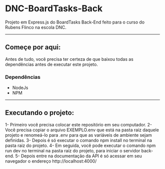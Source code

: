 # DNC-BoardTasks-Back

Projeto em Express.js do BoardTasks Back-End feito para o curso do Rubens Flinco na escola DNC.

------------------------------------------------------------------------------------------------------------
## Começe por aqui:
Antes de tudo, você precisa ter certeza de que baixou todas as dependências antes de executar este projeto.

### Dependências
- NodeJs
- NPM

-------------------------------------------------------------------------------------------------------------

## Executando o projeto:
1- Primeiro você precisa colocar este repositório em seu computador.
2- Você precisa copiar o arquivo EXEMPLO.env que está na pasta raiz daquele projeto e renomeá-lo para .env para que as variáveis de ambiente sejam definidas.
3- Depois é só executar o comando npm install no terminal na pasta raiz do projeto.
4- Em seguida, você pode executar o comando npm run dev no terminal na pasta raiz do projeto, para iniciar o servidor back-end.
5- Depois entre na documentação da API é só acessar em seu navegador o endereço http://localhost:4000/